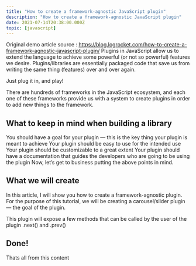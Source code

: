 ```yaml
---
title: "How to create a framework-agnostic JavaScript plugin"
description: "How to create a framework-agnostic JavaScript plugin"
date: 2021-07-14T20:38:00.000Z
topic: [javascript]
---
```

Original demo article source : https://blog.logrocket.com/how-to-create-a-framework-agnostic-javascript-plugin/
Plugins in JavaScript allow us to extend the language to achieve some powerful (or not so powerful) features we desire. Plugins/libraries are essentially packaged code that save us from writing the same thing (features) over and over again.

Just plug it in, and play!

There are hundreds of frameworks in the JavaScript ecosystem, and each one of these frameworks provide us with a system to create plugins in order to add new things to the framework.

## What to keep in mind when building a library

You should have a goal for your plugin — this is the key thing your plugin is meant to achieve
Your plugin should be easy to use for the intended use
Your plugin should be customizable to a great extent
Your plugin should have a documentation that guides the developers who are going to be using the plugin
Now, let’s get to business putting the above points in mind.

## What we will create

In this article, I will show you how to create a framework-agnostic plugin. For the purpose of this tutorial, we will be creating a carousel/slider plugin — the goal of the plugin.

This plugin will expose a few methods that can be called by the user of the plugin .next() and .prev()

## Done!

Thats all from this content


